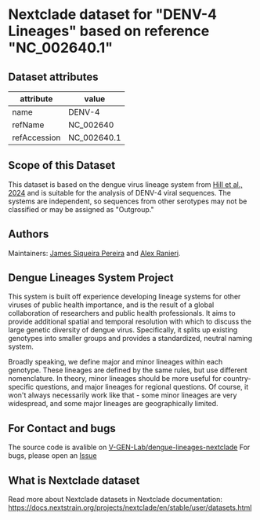 # Nextclade dataset for "DENV-4 Lineages" based on reference "NC_002640.1"


## Dataset attributes

| attribute            | value                                    |
| -------------------- | ---------------------------------------- |
| name                 | DENV-4                                   |
| refName              | NC_002640                                |
| refAccession         | NC_002640.1                              |

## Scope of this Dataset
This dataset is based on the dengue virus lineage system from [Hill et al., 2024](https://doi.org/10.1101/2024.05.16.24307504) and is suitable for the analysis of DENV-4 viral sequences. The systems are independent, so sequences from other serotypes may not be classified or may be assigned as "Outgroup."

## Authors

Maintainers: [James Siqueira Pereira](https://github.com/jamessiqueirap) and [Alex Ranieri](https://github.com/alex-ranieri).

## Dengue Lineages System Project

This system is built off experience developing lineage systems for other viruses of public health importance, and is the result of a global collaboration of researchers and public health professionals. It aims to provide additional spatial and temporal resolution with which to discuss the large genetic diversity of dengue virus. Specifically, it splits up existing genotypes into smaller groups and provides a standardized, neutral naming system.

Broadly speaking, we define major and minor lineages within each genotype. These lineages are defined by the same rules, but use different nomenclature. In theory, minor lineages should be more useful for country-specific questions, and major lineages for regional questions. Of course, it won't always necessarily work like that - some minor lineages are very widespread, and some major lineages are geographically limited.

## For Contact and bugs

The source code is avalible on [V-GEN-Lab/dengue-lineages-nextclade](https://github.com/V-GEN-Lab/dengue-lineages-nextclade)
For bugs, please open an [Issue](https://github.com/V-GEN-Lab/dengue-lineages-nextclade/issues)

## What is Nextclade dataset

Read more about Nextclade datasets in Nextclade documentation: https://docs.nextstrain.org/projects/nextclade/en/stable/user/datasets.html
